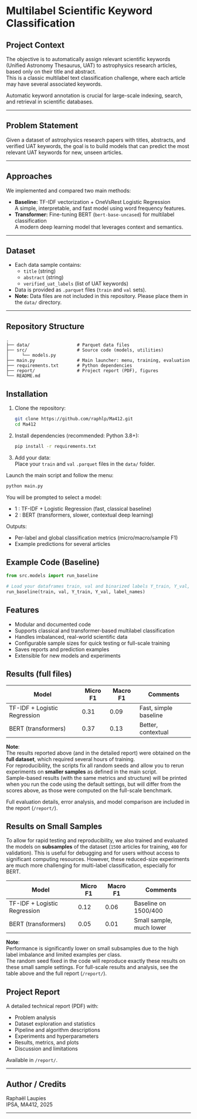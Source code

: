 # Multilabel Scientific Keyword Classification

## Project Context

The objective is to automatically assign relevant scientific keywords (Unified Astronomy Thesaurus, UAT) to astrophysics research articles, based only on their title and abstract.  
This is a classic multilabel text classification challenge, where each article may have several associated keywords.

Automatic keyword annotation is crucial for large-scale indexing, search, and retrieval in scientific databases.

---

## Problem Statement

Given a dataset of astrophysics research papers with titles, abstracts, and verified UAT keywords, the goal is to build models that can predict the most relevant UAT keywords for new, unseen articles.

---

## Approaches

We implemented and compared two main methods:

- **Baseline:** TF-IDF vectorization + OneVsRest Logistic Regression  
  A simple, interpretable, and fast model using word frequency features.
- **Transformer:** Fine-tuning BERT (`bert-base-uncased`) for multilabel classification  
  A modern deep learning model that leverages context and semantics.

---

## Dataset

- Each data sample contains:
    - `title` (string)
    - `abstract` (string)
    - `verified_uat_labels` (list of UAT keywords)
- Data is provided as `.parquet` files (`train` and `val` sets).
- **Note:** Data files are not included in this repository. Please place them in the `data/` directory.

---

## Repository Structure

```text
.
├── data/                  # Parquet data files
├── src/                   # Source code (models, utilities)
│     └── models.py
├── main.py                # Main launcher: menu, training, evaluation
├── requirements.txt       # Python dependencies
├── report/                # Project report (PDF), figures
└── README.md
```

## Installation

1.  Clone the repository:

    ```bash
    git clone https://github.com/raphlp/Ma412.git
    cd Ma412
    ```

2.  Install dependencies (recommended: Python 3.8+):

    ```bash
    pip install -r requirements.txt
    ```

3.  Add your data:  
    Place your `train` and `val` `.parquet` files in the `data/` folder.


Launch the main script and follow the menu:

```bash
python main.py
```

You will be prompted to select a model:

-   1 : TF-IDF + Logistic Regression (fast, classical baseline)
-   2 : BERT (transformers, slower, contextual deep learning)

Outputs:

-   Per-label and global classification metrics (micro/macro/sample F1)
-   Example predictions for several articles


## Example Code (Baseline)

```python
from src.models import run_baseline

# Load your dataframes train, val and binarized labels Y_train, Y_val, label_names
run_baseline(train, val, Y_train, Y_val, label_names)
```

## Features

-   Modular and documented code
-   Supports classical and transformer-based multilabel classification
-   Handles imbalanced, real-world scientific data
-   Configurable sample sizes for quick testing or full-scale training
-   Saves reports and prediction examples
-   Extensible for new models and experiments

## Results (full files)

| Model                        | Micro F1 | Macro F1 | Comments                 |
| ---------------------------- | -------- | -------- | ------------------------ |
| TF-IDF + Logistic Regression | 0.31     | 0.09     | Fast, simple baseline    |
| BERT (transformers)          | 0.37     | 0.13     | Better, contextual       |

**Note**:  
The results reported above (and in the detailed report) were obtained on the **full dataset**, which required several hours of training.  
For reproducibility, the scripts fix all random seeds and allow you to rerun experiments on **smaller samples** as defined in the main script.  
Sample-based results (with the same metrics and structure) will be printed when you run the code using the default settings, but will differ  from the scores above, as those were computed on the full-scale benchmark.

Full evaluation details, error analysis, and model comparison are included in the report (`/report/`).

## Results on Small Samples

To allow for rapid testing and reproducibility, we also trained and evaluated the models on **subsamples** of the dataset (`1500` articles for training, `400` for validation). This is useful for debugging and for users without access to significant computing resources. However, these reduced-size experiments are much more challenging for multi-label classification, especially for BERT.

| Model                        | Micro F1 | Macro F1 | Comments                 |
| ---------------------------- | -------- | -------- | ------------------------ |
| TF-IDF + Logistic Regression | 0.12     | 0.06     | Baseline on 1500/400     |
| BERT (transformers)          | 0.05     | 0.01     | Small sample, much lower |

**Note**:  
Performance is significantly lower on small subsamples due to the high label imbalance and limited examples per class.  
The random seed fixed in the code will reproduce exactly these results on these small sample settings.
For full-scale results and analysis, see the table above and the full report (`/report/`).

## Project Report

A detailed technical report (PDF) with:

-   Problem analysis
-   Dataset exploration and statistics
-   Pipeline and algorithm descriptions
-   Experiments and hyperparameters
-   Results, metrics, and plots
-   Discussion and limitations

Available in `/report/`.

---

## Author / Credits

Raphaël Laupies  
IPSA, MA412, 2025

---
